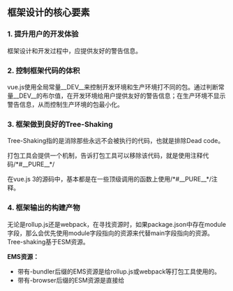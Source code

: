 ## 框架设计的核心要素
### 1. 提升用户的开发体验

框架设计和开发过程中，应提供友好的警告信息。


### 2. 控制框架代码的体积

vue.js使用全局常量__DEV__来控制开发环境和生产环境打不同的包。通过判断常量__DEV__的布尔值，在开发环境给用户提供友好的警告信息；在生产环境不显示警告信息，从而控制生产环境的包最小化。


### 3. 框架做到良好的Tree-Shaking

Tree-Shaking指的是消除那些永远不会被执行的代码，也就是排除Dead code。

打包工具会提供一个机制，告诉打包工具可以移除该代码，就是使用注释代码\/\*#\_\_PURE\_\_\*\/

在vue.js 3的源码中，基本都是在一些顶级调用的函数上使用\/\*#\_\_PURE\_\_\*\/注释。

### 4. 框架输出的构建产物

无论是rollup.js还是webpack，在寻找资源时，如果package.json中存在module字段，那么会优先使用module字段指向的资源来代替main字段指向的资源。Tree-shaking基于ESM资源。

**EMS资源：**
- 带有-bundler后缀的EMS资源是给rollup.js或webpack等打包工具使用的。
- 带有-browser后缀的ESM资源是直接给<script type="module">使用的。

**两者区别：**
- 当构建用于<script>标签的ESM资源时，如果是开发环境，__DEV__为true；如果是生产环境，__DEV__为false，从而被tree-shaking移除。
- 当构建提供给打包工具的ESM资源时，使用process.env.NODE_ENV !== 'production'来替换__DEV__常量。

### 5. 特性开关

__VUE_OPTIONS_API__是一个特性开关值，通过开关决定显示哪些特性。webpack.DefinePlugin插件可以定义开关值。

vue3.js使用组合式API，如果确定不使用选项API，可以使用__VUE_OPTIONS_API__来关闭该特性，这样打包的时候这部分代码就不会包含进去，从而减少资源体积。

### 6. 错误处理

将错误处理的方法定义在外部，可由用户自定义传入。错误方法的执行在组件内部。

```
let handlerError = null

export default {
	foo(fn){
		callWithErrorHandling(fn)
	}
	// 用户可以调用该方法注册统一的错误处理函数
	registerErrorHandler(fn){
		handlerError = fn
	}
}

function callWithErrorHandling(fn){
	try{
		fn && fn()
	}catch(e){
		// 将捕获到的错误传递给用户的错误处理程序
		handlerError(e)
	}
}
```


vue.js的统一错误处理函数：

```
import App from 'App.vue'
const app = createApp(App)

app.config.errorHandler = (e) => {
	console.error(e)
}
```



### 7. 良好的TS支持


### 8. 总结

- 框架要提供良好的警告信息。
- 使用构建工具定义常量的能力，利用tree-shaking功能，控制生产环境打包大小。
- 使用\/\*#\_\_PURE\_\_\*\/注释来辅助构建工具进行tree-shaking。
- ESM资源有两种：esm-browser.js和esm-bundler.js。
- 利用开关特性。
- 统一的错误处理接口。

